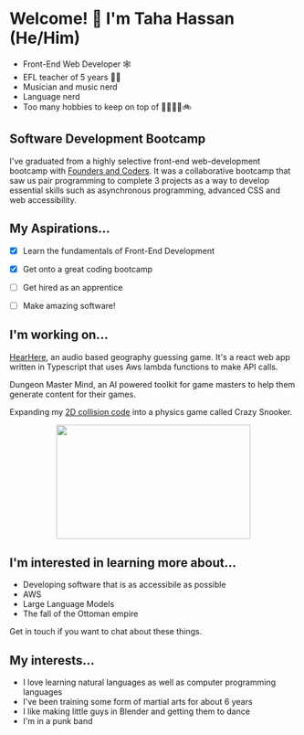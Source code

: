 <!--
**Taha-Hassan-Git/Taha-Hassan-Git** is a ✨ _special_ ✨ repository because its `README.md` (this file) appears on your GitHub profile.

Here are some ideas to get you started:

- 🔭 I’m currently working on ...
- 🌱 I’m currently learning ...
- 👯 I’m looking to collaborate on ...
- 🤔 I’m looking for help with ...
- 💬 Ask me about ...
- 📫 How to reach me: ...
- 😄 Pronouns: ...
- ⚡ Fun fact: ...
-->

# Welcome! 👋 I'm Taha Hassan (He/Him)

- Front-End Web Developer 🕸️
- EFL teacher of 5 years 🧑‍🏫 
- Musician and music nerd
- Language nerd
- Too many hobbies to keep on top of 🥋🎥🎸🍳🚲

## Software Development Bootcamp
I've graduated from a highly selective front-end web-development bootcamp with [Founders and Coders](https://learn.foundersandcoders.com/). It was a collaborative bootcamp that saw us pair programming to complete 3 projects as a way to develop essential skills such as asynchronous programming, advanced CSS and web accessibility.

## My Aspirations...
- [x] Learn the fundamentals of Front-End Development
- [x] Get onto a great coding bootcamp
- [ ] Get hired as an apprentice
- [ ] Make amazing software!


## I'm working on...
[HearHere](https://github.com/Hear-Here-Game/Hear-Here), an audio based geography guessing game. It's a react web app written in Typescript that uses Aws lambda functions to make API calls.

Dungeon Master Mind, an AI powered toolkit for game masters to help them generate content for their games.

Expanding my [2D collision code](https://github.com/Taha-Hassan-Git/2D-Particle-Collision-Simulator) into a physics game called Crazy Snooker.
<p align="center">
  <kbd>
  <img width="340" height="200" src="canvasanimation.gif">
  </kbd>
</p>

## I'm interested in learning more about...
- Developing software that is as accessibile as possible
- AWS
- Large Language Models
- The fall of the Ottoman empire

Get in touch if you want to chat about these things.


## My interests...
- I love learning natural languages as well as computer programming languages
- I've been training some form of martial arts for about 6 years
- I like making little guys in Blender and getting them to dance
- I'm in a punk band

